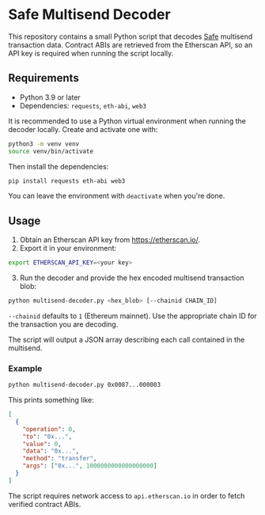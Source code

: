 # Safe Multisend Decoder

This repository contains a small Python script that decodes [Safe](https://safe.global) multisend transaction data. Contract ABIs are retrieved from the Etherscan API, so an API key is required when running the script locally.

## Requirements

- Python 3.9 or later
- Dependencies: `requests`, `eth-abi`, `web3`

It is recommended to use a Python virtual environment when running the
decoder locally. Create and activate one with:

```bash
python3 -m venv venv
source venv/bin/activate
```

Then install the dependencies:

```bash
pip install requests eth-abi web3
```

You can leave the environment with `deactivate` when you're done.

## Usage

1. Obtain an Etherscan API key from <https://etherscan.io/>.
2. Export it in your environment:

```bash
export ETHERSCAN_API_KEY=<your key>
```

3. Run the decoder and provide the hex encoded multisend transaction blob:

```bash
python multisend-decoder.py <hex_blob> [--chainid CHAIN_ID]
```

`--chainid` defaults to `1` (Ethereum mainnet). Use the appropriate chain ID for the transaction you are decoding.

The script will output a JSON array describing each call contained in the multisend.

### Example

```bash
python multisend-decoder.py 0x0087...000003
```

This prints something like:

```json
[
  {
    "operation": 0,
    "to": "0x...",
    "value": 0,
    "data": "0x...",
    "method": "transfer",
    "args": ["0x...", 1000000000000000000]
  }
]
```

The script requires network access to `api.etherscan.io` in order to fetch verified contract ABIs.
